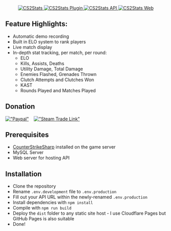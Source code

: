 <div align="center">
  <a href="https://mapink.sarim.uk">
    <img src="https://i.imgur.com/LUTaSX2.png" alt="CS2Stats" />
  </a>
  <a href="https://github.com/sarim-hk/CS2Stats">
    <img src="https://img.shields.io/badge/CS2Stats-Plugin-red" alt="CS2Stats Plugin" />
  </a>
  <a href="https://github.com/sarim-hk/CS2StatsAPI">
    <img src="https://img.shields.io/badge/CS2Stats-API-green" alt="CS2Stats API" />
  </a>
  <a href="https://github.com/sarim-hk/CS2StatsWeb">
    <img src="https://img.shields.io/badge/CS2Stats-Web-blue" alt="CS2Stats Web" />
  </a>
  
</div>


## Feature Highlights:
* Automatic demo recording
* Built in ELO system to rank players
* Live match display
* In-depth stat tracking, per match, per round:
  *  ELO
  *  Kills, Assists, Deaths
  *  Utility Damage, Total Damage
  *  Enemies Flashed, Grenades Thrown
  *  Clutch Attempts and Clutches Won
  *  KAST
  *  Rounds Played and Matches Played

## Donation
[!["Paypal"](https://i.imgur.com/7igL5rh.png)](https://paypal.me/SHKTV)‎ ‎ ‎ ‎ [!["Steam Trade Link"](https://i.imgur.com/33ijkjI.png)](https://steamcommunity.com/tradeoffer/new/?partner=317935564&token=ZBiuL2Ge)

## Prerequisites
* [CounterStrikeSharp](https://github.com/roflmuffin/CounterStrikeSharp) installed on the game server
* MySQL Server
* Web server for hosting API

## Installation
* Clone the repository
* Rename `.env.development` file to `.env.production`
* Fill out your API URL within the newly-renamed `.env.production`
* Install dependencies with `npm install`
* Compile with `npm run build`
* Deploy the `dist` folder to any static site host - I use Cloudflare Pages but GitHub Pages is also suitable
* Done!
